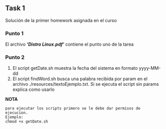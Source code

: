 ## **Task 1**

Solución de la primer homework asignada en el curso

### **Punto 1**

El archivo **_'Distro Linux.pdf'_** contiene el punto uno de la tarea

### **Punto 2**

1. El script getDate.sh muestra la fecha del sistema en formato yyyy-MM-dd
2. El script findWord.sh busca una palabra recibida por param en el archivo ./resources/textoEjemplo.txt. Si se ejecuta el script sin params explica como usarlo

**NOTA**
```
para ejecutar los scripts primero se le debe dar permisos de ejecucion.
Ejemplo:
chmod +x getDate.sh
```




[1]: https://github.com/jlarrayoz/endava_devops/tree/main/task1
